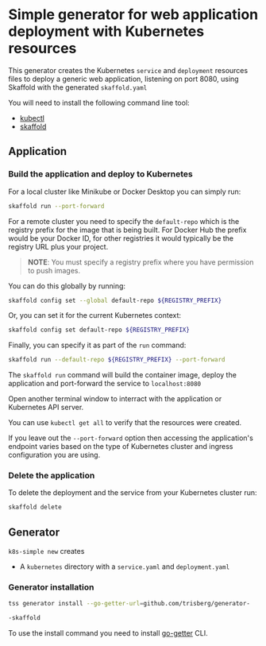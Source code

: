# Simple generator for web application deployment with Kubernetes resources

This generator creates the Kubernetes `service` and `deployment` resources files to deploy a generic web application, listening on port 8080, using Skaffold with the generated `skaffold.yaml`

You will need to install the following command line tool:

* [kubectl](https://kubernetes.io/docs/tasks/tools/install-kubectl/)
* [skaffold](https://skaffold.dev/docs/install/)

## Application

### Build the application and deploy to Kubernetes

For a local cluster like Minikube or Docker Desktop you can simply run:

```bash
skaffold run --port-forward
```

For a remote cluster you need to specify the `default-repo` which is the registry prefix for the image that is being built. For Docker Hub the prefix would be your Docker ID, for other registries it would typically be the registry URL plus your project.

> **NOTE**: You must specify a registry prefix where you have permission to push images.

You can do this globally by running:

```bash
skaffold config set --global default-repo ${REGISTRY_PREFIX}
```

Or, you can set it for the current Kubernetes context:

```bash
skaffold config set default-repo ${REGISTRY_PREFIX}
```

Finally, you can specify it as part of the `run` command:

```bash
skaffold run --default-repo ${REGISTRY_PREFIX} --port-forward 
```

The `skaffold run` command will build the container image, deploy the application and port-forward the service to `localhost:8080`

Open another terminal window to interract with the application or Kubernetes API server.

You can use `kubectl get all` to verify that the resources were created.

If you leave out the `--port-forward` option then accessing the application's endpoint varies based on the type of Kubernetes cluster and ingress configuration you are using.

### Delete the application

To delete the deployment and the service from your Kubernetes cluster run:

```bash
skaffold delete
```

## Generator

`k8s-simple new` creates

* A `kubernetes` directory with a `service.yaml` and `deployment.yaml`

### Generator installation

```bash
tss generator install --go-getter-url=github.com/trisberg/generator-

-skaffold
```

To use the install command you need to install [go-getter](https://github.com/hashicorp/go-getter#installation-and-usage) CLI.
